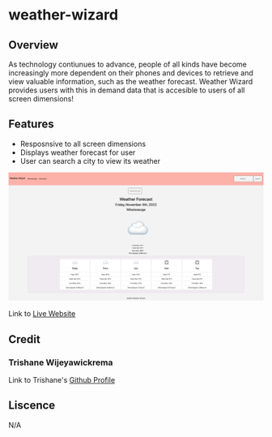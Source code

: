 # weather-wizard

## Overview

As technology contiunues to advance, people of all kinds have become increasingly more dependent on their phones and devices to retrieve and view valuable information, such as the weather forecast. Weather Wizard provides users with this in demand data that is accesible to users of all screen dimensions!

## Features

- Resposnsive to all screen dimensions
- Displays weather forecast for user
- User can search a city to view its weather

![screenshot](develop/images/weather-wizard-ss.png)

Link to [Live Website](https://trishaneww.github.io/weather-wizard/)

## Credit

### Trishane Wijeyawickrema
Link to Trishane's [Github Profile](https://github.com/Trishaneww)

## Liscence

N/A

